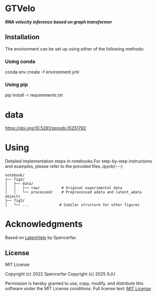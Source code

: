 # GTVelo
**_RNA velocity inference based on graph transformer_**

## Installation
The environment can be set up using either of the following methods:
### Using conda
conda env create -f environment.yml

### Using pip
pip install -r requirements.txt

# data
https://doi.org/10.5281/zenodo.15251792

# Using 
Detailed implementation steps in notebooks.For step-by-step instructions and examples, please refer to the provided  files..ipynb(---)

```
notebook/
├── fig2/
│   ├── data/             
│   │   ├── raw/          # Original experimental data
│   │   └── processed/    # Preprocessed adata and latent_adata objects
├── fig3/
│   └── ...              # Similar structure for other figures
```
# Acknowledgments
Based on [LatentVelo](https://github.com/Spencerfar/LatentVelo) by Spencerfar.

## License
MIT License

Copyright (c) 2022 Spencerfar
Copyright (c) 2025 XJU

Permission is hereby granted to use, copy, modify, and distribute this software under the MIT License conditions. Full license text: [MIT License](https://opensource.org/licenses/MIT)

